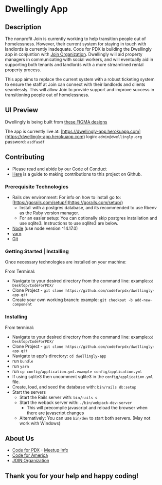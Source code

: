 # Dwellingly App

## Description

The nonprofit Join is currently working to help transition people out of homelessness. However, their current system for staying in touch with landlords is currently inadequate.  Code for PDX is building the Dwellingly app in conjuntion with [Join Organization](https://joinpdx.org/). Dwellingly will aid property managers in communicating with social workers, and will eventually aid in supporting both tenants and landlords with a more streamlined rental property process.

This app aims to replace the current system with a robust ticketing system to ensure the staff at Join can connect with their landlords and clients seamlessly. This will allow Join to provide support and improve success in transitioning people out of homelessness.

## UI Preview

Dwellingly is being built from [these FIGMA designs](https://drive.google.com/file/d/1YqboQogczYm1HkyRqEtVSzeQ61T9hWU2/view)

The app is currently live at: [https://dwellingly-app.herokuapp.com](https://dwellingly-app.herokuapp.com)
login: `admin@dwellingly.org`
password: `asdfasdf`

## Contributing

- Please read and abide by our [Code of Conduct](https://github.com/codeforpdx/codeofconduct)
- [Here](contributing.md) is a guide to making contributions to this project on Github.

### Prerequisite Technologies

- Rails dev environment: For info on how to install go to: [https://gorails.com/setup/](https://gorails.com/setup/)
  - Install with a postgres database, and its recommended to use Rbenv as the Ruby version manager.
  - For an easier setup: You can optionally skip postgres installation and use sqlite3. Instructions to use sqllite3 are below.
- [Node](https://nodejs.org/en/download/)
  (use node version ^14.17.0)
- [yarn](https://classic.yarnpkg.com/en/docs/install)
- [Git](https://gist.github.com/derhuerst/1b15ff4652a867391f03)

### Getting Started | Installing

Once necessary technologies are installed on your machine:

From Terminal:

- Navigate to your desired directory from the command line:
  example:`cd Desktop/CodeForPDX/`
- Clone Project - `git clone https://github.com/codeforpdx/dwellingly-app.git`
- Create your own working branch:
  example: `git checkout -b add-new-component`

### Installing

From terminal:

- Navigate to your desired directory from the command line:
  example:`cd Desktop/CodeForPDX/`
- Clone Project - `git clone https://github.com/codeforpdx/dwellingly-app.git`
- Navigate to app's directory: `cd dwellingly-app`
- run `bundle`
- run `yarn`
- run `cp config/application.yml.example config/application.yml`
- If using sqlite3 then uncomment sqlite3 in the `config/application.yml` file.
- Create, load, and seed the database with: `bin/rails db:setup`
- Start the servers
  - Start the Rails server with: `bin/rails s`
  - Start the weback server with: `./bin/webpack-dev-server`
    - This will precompile javascript and reload the browser when there are javascript changes
  - Alternatively: You can use `bin/dev` to start both servers. (May not work with Windows)

## About Us
* [Code for PDX](https://www.codeforpdx.org/) - [Meetup Info](https://www.meetup.com/Code-for-PDX/)
* [Code for America](https://brigade.codeforamerica.org/)
* [JOIN Organization](https://joinpdx.org/)

## Thank you for your help and happy coding!
